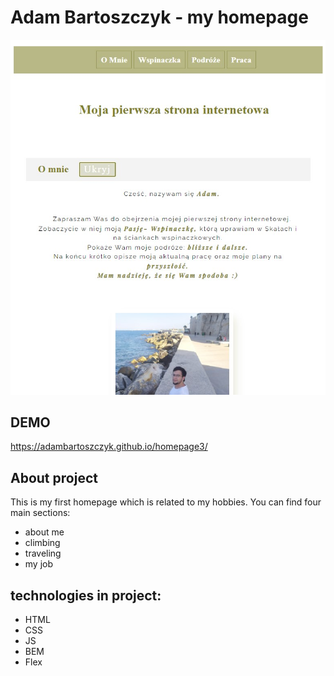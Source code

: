 # Adam Bartoszczyk - my homepage

![Adam](images/zrzutEkranu.jpg)

## DEMO
https://adambartoszczyk.github.io/homepage3/

## About project
This is my first homepage which is related to my hobbies.
You can find four main sections:
- about me
- climbing
- traveling
- my job

## technologies in project:
- HTML
- CSS
- JS
- BEM
- Flex



